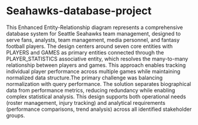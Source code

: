 # Seahawks-database-project
This Enhanced Entity-Relationship diagram represents a comprehensive database system for Seattle Seahawks team management, designed to serve fans, analysts, team management, media personnel, and fantasy football players.
The design centers around seven core entities with PLAYERS and GAMES as primary entities connected through the PLAYER_STATISTICS associative entity, which resolves the many-to-many relationship between players and games. This approach enables tracking individual player performance across multiple games while maintaining normalized data structure.The primary challenge was balancing normalization with query performance. The solution separates biographical data from performance metrics, reducing redundancy while enabling complex statistical analysis. This design supports both operational needs (roster management, injury tracking) and analytical requirements (performance comparisons, trend analysis) across all identified stakeholder groups.

